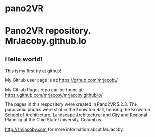 # pano2VR
Pano2VR repository.
MrJacoby.github.io
====================

## Hello world!

This is my first try at github!

My Github user page is at: 
https://github.com/mrjacoby/

My Github Pages repo can be found at:  
https://github.com/mrjacoby/mrjacoby.github.io/

The pages in this respository were created in Pano2VR 5.2.3. 
The panoramic photos were shot in the Knowlton Hall, housing 
the Knowlton School of Architecture, Landscape Architecture, 
and City and Regional Planning at the Ohio State University, Columbus.

http://timjacoby.com for more information about MrJacoby.  
